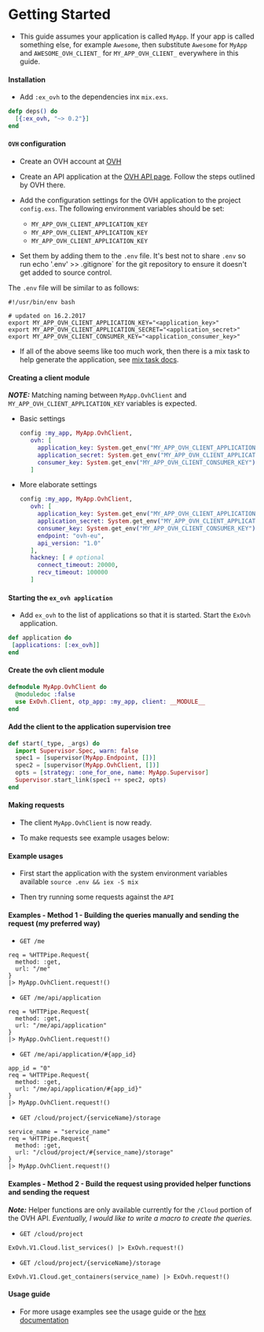 # Getting Started

- This guide assumes your application is called `MyApp`. If your app is called something else, for example `Awesome`,
then substitute `Awesome` for `MyApp` and `AWESOME_OVH_CLIENT_` for `MY_APP_OVH_CLIENT_` everywhere in this guide.


#### Installation

- Add `:ex_ovh` to the dependencies inx `mix.exs`.

```elixir
defp deps() do
  [{:ex_ovh, "~> 0.2"}]
end
```

#### `OVH` configuration

- Create an OVH account at [OVH](https://www.ovh.com/us/)

- Create an API application at the [OVH API page](https://eu.api.ovh.com/createApp/). Follow the
  steps outlined by OVH there.

- Add the configuration settings for the OVH application to the project `config.exs`. The following
environment variables should be set:

    - `MY_APP_OVH_CLIENT_APPLICATION_KEY`
    - `MY_APP_OVH_CLIENT_APPLICATION_KEY`
    - `MY_APP_OVH_CLIENT_APPLICATION_KEY`

- Set them by adding them to the `.env` file. It's best not to share `.env` so run
echo '.env' >> .gitignore` for the git repository to ensure it doesn't get added to source control.

The `.env` file will be similar to as follows:

```
#!/usr/bin/env bash

# updated on 16.2.2017
export MY_APP_OVH_CLIENT_APPLICATION_KEY="<application_key>"
export MY_APP_OVH_CLIENT_APPLICATION_SECRET="<application_secret>"
export MY_APP_OVH_CLIENT_CONSUMER_KEY="<application_consumer_key>"
```

- If all of the above seems like too much work, then there is a mix task to help generate the application, see
[mix task docs](https://github.com/stephenmoloney/ex_ovh/blob/master/docs/mix_task.md).


#### Creating a client module

***NOTE:*** Matching naming between `MyApp.OvhClient` and `MY_APP_OVH_CLIENT_APPLICATION_KEY` variables is expected.

- Basic settings

  ```elixir
  config :my_app, MyApp.OvhClient,
     ovh: [
       application_key: System.get_env("MY_APP_OVH_CLIENT_APPLICATION_KEY"),
       application_secret: System.get_env("MY_APP_OVH_CLIENT_APPLICATION_SECRET"),
       consumer_key: System.get_env("MY_APP_OVH_CLIENT_CONSUMER_KEY"),
     ]
  ```

- More elaborate settings

  ```elixir
  config :my_app, MyApp.OvhClient,
     ovh: [
       application_key: System.get_env("MY_APP_OVH_CLIENT_APPLICATION_KEY"),
       application_secret: System.get_env("MY_APP_OVH_CLIENT_APPLICATION_SECRET"),
       consumer_key: System.get_env("MY_APP_OVH_CLIENT_CONSUMER_KEY"),
       endpoint: "ovh-eu",
       api_version: "1.0"
     ],
     hackney: [ # optional
       connect_timeout: 20000,
       recv_timeout: 100000
     ]
  ```

#### Starting the `ex_ovh application`

- Add `ex_ovh` to the list of applications so that it is started. Start the `ExOvh` application.

```elixir
def application do
 [applications: [:ex_ovh]]
end
```


#### Create the ovh client module


```elixir
defmodule MyApp.OvhClient do
  @moduledoc :false
  use ExOvh.Client, otp_app: :my_app, client: __MODULE__
end
```

#### Add the client to the application supervision tree

```elixir
def start(_type, _args) do
  import Supervisor.Spec, warn: false
  spec1 = [supervisor(MyApp.Endpoint, [])]
  spec2 = [supervisor(MyApp.OvhClient, [])]
  opts = [strategy: :one_for_one, name: MyApp.Supervisor]
  Supervisor.start_link(spec1 ++ spec2, opts)
end
```

#### Making requests

- The client `MyApp.OvhClient` is now ready.

- To make requests see example usages below:


#### Example usages

- First start the application with the system environment variables available `source .env && iex -S mix`

- Then try running some requests against the `API`


#### Examples - Method 1 - Building the queries manually and sending the request (my preferred way)


- `GET /me`

```
req = %HTTPipe.Request{
  method: :get,
  url: "/me"
}
|> MyApp.OvhClient.request!()
```

- `GET /me/api/application`

```
req = %HTTPipe.Request{
  method: :get,
  url: "/me/api/application"
}
|> MyApp.OvhClient.request!()
```

- `GET /me/api/application/#{app_id}`

```
app_id = "0"
req = %HTTPipe.Request{
  method: :get,
  url: "/me/api/application/#{app_id}"
}
|> MyApp.OvhClient.request!()
```

- `GET /cloud/project/{serviceName}/storage`

```
service_name = "service_name"
req = %HTTPipe.Request{
  method: :get,
  url: "/cloud/project/#{service_name}/storage"
}
|> MyApp.OvhClient.request!()
```


#### Examples - Method 2 - Build the request using provided helper functions and sending the request

***Note:*** Helper functions are only available currently for the `/Cloud` portion of the OVH API.
*Eventually, I would like to write a macro to create the queries.*

- `GET /cloud/project`

```
ExOvh.V1.Cloud.list_services() |> ExOvh.request!()
```

- `GET /cloud/project/{serviceName}/storage`

```
ExOvh.V1.Cloud.get_containers(service_name) |> ExOvh.request!()
```


#### Usage guide

- For more usage examples see the usage guide or the [hex documentation](https://hexdocs.pm/ex_ovh/ExOvh.html)